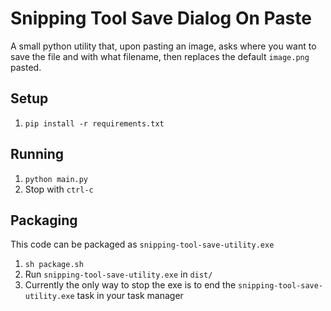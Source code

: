 # Snipping Tool Save Dialog On Paste
A small python utility that, upon pasting an image, asks where you want to save the file and with what filename, then replaces the default `image.png` pasted.

## Setup
1. `pip install -r requirements.txt`

## Running
1. `python main.py`
2. Stop with `ctrl-c`

## Packaging
This code can be packaged as `snipping-tool-save-utility.exe`
1. `sh package.sh`
2. Run `snipping-tool-save-utility.exe` in `dist/`
3. Currently the only way to stop the exe is to end the `snipping-tool-save-utility.exe` task in your task manager
